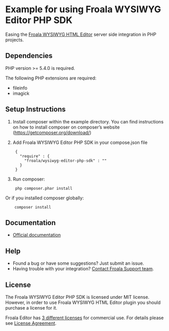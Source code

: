 # Example for using Froala WYSIWYG Editor PHP SDK

Easing the [Froala WYSIWYG HTML Editor](https://github.com/froala/wysiwyg-editor) server side integration in PHP projects.

## Dependencies

PHP version >= 5.4.0 is required.

The following PHP extensions are required:

* fileinfo
* imagick

## Setup Instructions
1. Install composer within the example directory. You can find instructions on how to install composer on composer’s website (https://getcomposer.org/download/)
2. Add Froala WYSIWYG Editor PHP SDK in your compose.json file

        {
          "require" : {
            "froala/wysiwyg-editor-php-sdk" : ""
          }
        }
3. Run composer:

        php composer.phar install

 Or if you installed composer globally:

        composer install

## Documentation

 * [Official documentation](https://www.froala.com/wysiwyg-editor/docs/sdks/php)

## Help
- Found a bug or have some suggestions? Just submit an issue.
- Having trouble with your integration? [Contact Froala Support team](http://froala.dev/wysiwyg-editor/contact).

## License

The Froala WYSIWYG Editor PHP SDK is licensed under MIT license.  However, in order to use Froala WYSIWYG HTML Editor plugin you should purchase a license for it.

Froala Editor has [3 different licenses](http://froala.com/wysiwyg-editor/pricing) for commercial use.
For details please see [License Agreement](http://froala.com/wysiwyg-editor/terms).


